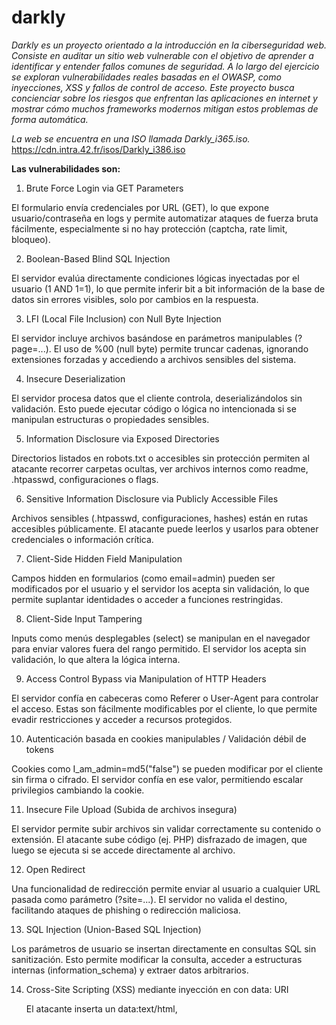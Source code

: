 # darkly

*Darkly es un proyecto orientado a la introducción en la ciberseguridad web. Consiste en auditar un sitio web vulnerable con el objetivo de aprender a identificar y entender fallos comunes de seguridad. A lo largo del ejercicio se exploran vulnerabilidades reales basadas en el OWASP, como inyecciones, XSS y fallos de control de acceso. Este proyecto busca concienciar sobre los riesgos que enfrentan las aplicaciones en internet y mostrar cómo muchos frameworks modernos mitigan estos problemas de forma automática.*

*La web se encuentra en una ISO llamada Darkly_i365.iso.*   https://cdn.intra.42.fr/isos/Darkly_i386.iso

**Las vulnerabilidades son:**

1. Brute Force Login via GET Parameters

El formulario envía credenciales por URL (GET), lo que expone usuario/contraseña en logs y permite automatizar ataques de fuerza bruta fácilmente, especialmente si no hay protección (captcha, rate limit, bloqueo).

2. Boolean-Based Blind SQL Injection

El servidor evalúa directamente condiciones lógicas inyectadas por el usuario (1 AND 1=1), lo que permite inferir bit a bit información de la base de datos sin errores visibles, solo por cambios en la respuesta.

3. LFI (Local File Inclusion) con Null Byte Injection

El servidor incluye archivos basándose en parámetros manipulables (?page=...). El uso de %00 (null byte) permite truncar cadenas, ignorando extensiones forzadas y accediendo a archivos sensibles del sistema.

4. Insecure Deserialization

El servidor procesa datos que el cliente controla, deserializándolos sin validación. Esto puede ejecutar código o lógica no intencionada si se manipulan estructuras o propiedades sensibles.

5. Information Disclosure via Exposed Directories

Directorios listados en robots.txt o accesibles sin protección permiten al atacante recorrer carpetas ocultas, ver archivos internos como readme, .htpasswd, configuraciones o flags.

6. Sensitive Information Disclosure via Publicly Accessible Files

Archivos sensibles (.htpasswd, configuraciones, hashes) están en rutas accesibles públicamente. El atacante puede leerlos y usarlos para obtener credenciales o información crítica.

7. Client-Side Hidden Field Manipulation

Campos hidden en formularios (como email=admin) pueden ser modificados por el usuario y el servidor los acepta sin validación, lo que permite suplantar identidades o acceder a funciones restringidas.

8. Client-Side Input Tampering

Inputs como menús desplegables (select) se manipulan en el navegador para enviar valores fuera del rango permitido. El servidor los acepta sin validación, lo que altera la lógica interna.

9. Access Control Bypass via Manipulation of HTTP Headers

El servidor confía en cabeceras como Referer o User-Agent para controlar el acceso. Estas son fácilmente modificables por el cliente, lo que permite evadir restricciones y acceder a recursos protegidos.

10. Autenticación basada en cookies manipulables / Validación débil de tokens

Cookies como I_am_admin=md5("false") se pueden modificar por el cliente sin firma o cifrado. El servidor confía en ese valor, permitiendo escalar privilegios cambiando la cookie.

11. Insecure File Upload (Subida de archivos insegura)

El servidor permite subir archivos sin validar correctamente su contenido o extensión. El atacante sube código (ej. PHP) disfrazado de imagen, que luego se ejecuta si se accede directamente al archivo.

12. Open Redirect

Una funcionalidad de redirección permite enviar al usuario a cualquier URL pasada como parámetro (?site=...). El servidor no valida el destino, facilitando ataques de phishing o redirección maliciosa.

13. SQL Injection (Union-Based SQL Injection)

Los parámetros de usuario se insertan directamente en consultas SQL sin sanitización. Esto permite modificar la consulta, acceder a estructuras internas (information_schema) y extraer datos arbitrarios.

14. Cross-Site Scripting (XSS) mediante inyección en <object> con data: URI

El atacante inserta un data:text/html,<script>... dentro del atributo data de una etiqueta <object>, que el navegador interpreta como HTML, ejecutando JavaScript arbitrario (XSS).

15. Cross-Site Scripting mediante Stored XSS

Stored XSS ocurre cuando una aplicación web almacena datos introducidos por un usuario sin sanitizarlos (por ejemplo, en una base de datos), y luego los muestra en una página web sin escapar el contenido HTML o JavaScript, permitiendo así la ejecución de scripts maliciosos cuando otros usuarios acceden a esa página.

----------------------------------------------------

	NOMBRES DE LAS VULNERABILIDADES Y PREVENCIÓN:

----------------------------------------------------
**1: Brute Force Login via GET Parameters**


🛡️ Cómo se debe solucionar esta vulnerabilidad:

1. A nivel de diseño:
Nunca enviar credenciales vía GET:

Usar POST para enviar datos sensibles.

Evita que se expongan en URLs o logs.

2. Contra fuerza bruta:
Implementar rate limiting:

Limitar intentos por IP o por cuenta en un tiempo dado.

Ejemplo: máximo 5 intentos por minuto por IP.

Implementar CAPTCHA:

Añadir un desafío visual o lógico después de varios intentos fallidos.

Bloqueo temporal de cuentas o IPs:

Bloquear IP o usuario durante X minutos tras N intentos fallidos.

Mensajes de error genéricos:

No revelar si el usuario o la contraseña es incorrecta; solo mostrar:

"Credenciales inválidas"

Monitoreo y alertas:

Registrar intentos de login y detectar patrones sospechosos.

----------------------------------------------------

**2: Boolean-Based Blind SQL Injection**


🛡️ Cómo se debe solucionar esta vulnerabilidad:
	1. Usar consultas preparadas (prepared statements):
Evitan completamente las inyecciones SQL porque separan datos de lógica.

PHP (PDO):

php

$stmt = $pdo->prepare("SELECT * FROM members WHERE id = ?");
$stmt->execute([$id]);
Python (psycopg2):

python

cursor.execute("SELECT * FROM members WHERE id = %s", (id,))

2. Validación de entradas:
Si el campo espera un número (id), asegúrate de que sea numérico:

php

if (!ctype_digit($_GET['id'])) exit("Entrada inválida");

3. No mostrar errores SQL al usuario:
Mostrar mensajes genéricos en vez de:

sql

Unknown column 'test' in 'where clause'
Para evitar ayudar al atacante con retroalimentación directa.

4. Limitar los privilegios del usuario de base de datos:
El usuario del sistema web no debería tener permisos para ver information_schema, ni realizar operaciones peligrosas como DROP, ALTER, etc.

5. Protección adicional:
WAF (Web Application Firewall)

Detección de patrones de inyección

Logs y alertas en sistemas de autenticación y búsqueda

----------------------------------------------------

**3: LFI (Local File Inclusion) con Null Byte Injection**


🛡️ Cómo se debe solucionar esta vulnerabilidad:
Nunca incluir archivos directamente desde parámetros del usuario:

Si necesitas incluir páginas dinámicas, usa una lista blanca:

php

$pages = ['home', 'about', 'contact'];
if (in_array($_GET['page'], $pages)) {
    include("pages/" . $_GET['page'] . ".php");
} else {
    echo "Página no permitida";
}
Desactivar funciones peligrosas si no se necesitan:

allow_url_include=Off

allow_url_fopen=Off

Actualizar a versiones modernas de PHP:

La null byte injection fue corregida desde PHP 5.3+.

Validar y sanitizar cualquier entrada usada para rutas:

Rechazar ../, %00, rutas absolutas, etc.

Aplicar restricciones de acceso al sistema de archivos:

Usar open_basedir para restringir el acceso a directorios específicos.

----------------------------------------------------

**4: Insecure Deserialization**


🛡️ Cómo se debe solucionar esta vulnerabilidad:

No confiar nunca en datos serializados enviados por el usuario.

Usar formatos seguros (como JSON) y validarlos estrictamente antes de usarlos.

En lenguajes como PHP, evitar funciones como unserialize() con datos de entrada controlados por el usuario.

----------------------------------------------------

**5: Information Disclosure via Exposed Directories**


🛡️ Cómo se debe solucionar esta vulnerabilidad:
Nunca subir archivos sensibles accesibles públicamente:

.htpasswd, .git/, .env, backup.sql, etc., deben estar fuera del root público del servidor.

Deshabilitar o restringir el listado de directorios:

En Apache, agregar en .htaccess o config:

mathematica

Options -Indexes
No confiar en robots.txt como mecanismo de seguridad:

Ese archivo no protege rutas, solo sugiere a buscadores que no las indexen.

Cualquier persona puede leerlo y acceder a lo que está listado.

Proteger carpetas sensibles con autenticación o moverlas fuera del root web.

Realizar escaneos regulares de exposición de archivos:

Herramientas como nikto, dirsearch, gobuster, etc., pueden ayudarte a encontrar problemas antes que los atacantes.

----------------------------------------------------

**6: Sensitive Information Disclosure via Publicly Accessible Files**


🛡️ Cómo se debe solucionar esta vulnerabilidad:
Nunca exponer archivos sensibles públicamente:

.htpasswd, .git/, .env, backup.sql, config.php~, etc., deben estar fuera del directorio web (/var/www/html en Apache, por ejemplo).

Eliminar rutas sensibles del robots.txt:

Este archivo solo informa a los bots, no impide el acceso a usuarios.

Nunca incluyas rutas que deban permanecer en secreto.

No almacenar contraseñas en MD5 (inseguro y fácilmente crackeable):

Usar algoritmos más robustos como bcrypt, argon2 o PBKDF2.

MD5 es vulnerable a ataques de diccionario y tiene múltiples colisiones conocidas.

Proteger /admin con múltiples capas:

Autenticación HTTP básica con .htpasswd, pero bien ubicada y no accesible públicamente.

CAPTCHAs, rate limiting, y autenticación de dos factores (2FA) en producción.

Revisar configuraciones del servidor web para evitar acceso a archivos dot-prefixed (.ht*):

En Apache:

apache

<FilesMatch "^\.">
    Require all denied
</FilesMatch>

----------------------------------------------------

**7: Client-Side Hidden Field Manipulation**


🛡️ Cómo se debe solucionar esta vulnerabilidad:
Nunca confiar en valores enviados desde el cliente, aunque estén "ocultos":

Los campos hidden en HTML son fácilmente visibles y modificables por cualquier usuario.

El servidor debe verificar en backend si el usuario autenticado tiene permiso para realizar la acción sobre ese identificador.

Implementar controles de acceso adecuados:

Asegurarse de que solo un usuario autenticado pueda interactuar con sus propios datos.

Verificar que el usuario tenga permiso para solicitar una acción (como recuperación para admin).

Evitar exponer identificadores sensibles o deterministas en el cliente:

Usar tokens temporales o enlaces únicos para flujos de recuperación.

Auditar todo flujo de recuperación o privilegio elevado:

Asegurarse de que cada acción esté autorizada explícitamente, no solo por confiar en los datos del cliente.

----------------------------------------------------

**8: Client-Side Input Tampering**


🛡️ Cómo se debe solucionar esta vulnerabilidad:
Validación de los datos del lado del servidor (nunca confiar en el cliente):

Validar que los valores recibidos estén dentro del rango permitido (por ejemplo, entre 1 y 5).

Si el campo espera una lista fija de opciones, comprobar explícitamente:

php

$valid_scores = [1, 2, 3, 4, 5];
if (!in_array($_POST['score'], $valid_scores)) {
    die("Valor inválido");
}
Evitar usar valores que desencadenen lógica crítica sin autorización adicional.

Registrar y auditar manipulaciones de valores:

En entornos reales, valores fuera de rango pueden indicar intentos de ataque.

No depender del HTML como validación real:

Los campos select, hidden, readonly o incluso los disabled no protegen contra la manipulación por parte del usuario.

----------------------------------------------------

**9: Access Control Bypass via Manipulation of HTTP Headers**


🛡️ Cómo se debe solucionar esta vulnerabilidad:
No confiar en headers manipulables como Referer o User-Agent para controlar el acceso.

Los navegadores los envían, pero el cliente puede modificarlos fácilmente (como hiciste con curl o con un addon).

Implementar control de acceso basado en sesiones, autenticación real o tokens, no en cabeceras HTTP.

Ejemplo seguro:

php

if (!isset($_SESSION['user_id']) || $_SESSION['role'] !== 'admin') {
    die("Acceso denegado");
}
Evitar dejar comentarios HTML que revelen lógica interna o pistas de acceso.

Auditar todos los puntos de acceso no públicos o "ocultos" para evitar accesos indirectos no autorizados.

----------------------------------------------------

**10: Autenticación basada en cookies manipulables / Validación débil de tokens**


Cómo se debería haber protegido:
Nunca confiar en los valores del lado del cliente sin validarlos: Las cookies pueden ser fácilmente manipuladas si no están protegidas.

Firmar las cookies con un secreto del servidor:

Ejemplo en Flask (Python):

python

response.set_cookie("I_am_admin", "false", secure=True, httponly=True, samesite='Strict')
O usar una cookie firmada con itsdangerous o JWT.

Evitar usar información sensible (como is_admin=true) directamente en cookies.

Usar sesiones del lado del servidor:

Almacenar los privilegios del usuario en una sesión mantenida en el backend, y usar un identificador aleatorio en la cookie (session_id) que no se pueda predecir ni modificar.

----------------------------------------------------

**11:  Insecure File Upload (Subida de archivos insegura)**


🛡️ Cómo se debe solucionar este fallo:
Validación del contenido del archivo (no solo el nombre ni el Content-Type):

Usar librerías como ImageMagick, ExifTool, getimagesize() en PHP para verificar si realmente es una imagen.

Eliminar o renombrar la extensión del archivo al guardarlo:

Por ejemplo, cambiar todos los archivos a .jpg sin excepción, o renombrarlos con UUIDs y sin extensión ejecutable.

Guardar los archivos en una ruta no ejecutable:

Configurar el servidor para que NO ejecute código en el directorio de subida (uploads/):

En Apache:

apache

<Directory "/var/www/uploads">
  php_admin_flag engine off
</Directory>

O poner .htaccess en /uploads:

vbnet

RemoveHandler .php .phtml .php3
RemoveType .php .phtml .php3
Evitar confiar en la extensión del archivo enviada por el cliente.

Filtrar la extensión y bloquear doble extensiones:

Rechazar archivos tipo file.php.jpg, shell.php;.jpg, etc.

----------------------------------------------------

**12: Open Redirect (Unvalidated Redirects and Forwards)**


🛡️ Cómo se debe solucionar esta vulnerabilidad:
Validar y limitar los destinos permitidos:

Mantener una lista blanca (whitelist) de dominios externos seguros (por ejemplo, solo permitir facebook.com, twitter.com, etc.).

Ejemplo (en pseudocódigo):

python

if site in ALLOWED_DOMAINS:
    redirect(site)
else:
    show_error()
Usar identificadores internos en vez de URLs completas:

Por ejemplo, en lugar de pasar site=https://facebook.com, usar site=fb y en el servidor traducir fb a https://facebook.com.

Evitar redirecciones externas cuando no son necesarias.

Mostrar una página de advertencia antes de redirigir:

Así el usuario puede ver a dónde será llevado y confirmar si desea continuar.

----------------------------------------------------

**13: SQL Injection (Union-Based SQL Injection)**


🛡️ Cómo se debe solucionar esta vulnerabilidad:
Usar consultas preparadas (prepared statements) con parámetros enlazados:

En PHP (PDO):

php

$stmt = $pdo->prepare("SELECT * FROM list_images WHERE id = ?");
$stmt->execute([$id]);
En Python (SQLite / psycopg2 / MySQLdb):

python

cursor.execute("SELECT * FROM list_images WHERE id = %s", (id,))
Escapar correctamente los parámetros solo si no se puede usar prepared statements (no recomendado).

Limitar el acceso a information_schema en entornos de producción.

Validar y sanitizar todos los inputs del usuario:

Si esperas un número, asegúrate de que realmente sea un número (is_numeric, ctype_digit, etc.).

Deshabilitar mensajes de error detallados en producción:

Los errores SQL detallados ayudan a los atacantes a construir sus payloads.

Aplicar un WAF o filtros adicionales (mod_security, etc.) para detectar patrones típicos de inyecciones.

----------------------------------------------------

**14: Cross-Site Scripting (XSS) mediante inyección en <object> con data: URI**


🛡️ Cómo se debe solucionar esta vulnerabilidad:
Escapar correctamente los valores que se insertan en atributos HTML:

Especialmente si se va a usar dentro de src, data, href, etc.

Restringir el uso de data: URIs si no son estrictamente necesarios.

Muchos navegadores y políticas de seguridad modernas pueden bloquear esto con Content Security Policy (CSP).

Sanitizar y validar el parámetro src:

Solo permitir rutas relativas internas, evitar valores como data:, javascript:, etc.

Por ejemplo:

php

$src = $_GET['src'];
if (!preg_match('/^[\w\/.-]+$/', $src)) {
    die("Ruta inválida");
}
Usar CSP (Content Security Policy) para prevenir carga de contenido malicioso:

http

Content-Security-Policy: default-src 'self'; object-src 'none';
O al menos limitar object-src a dominios específicos.

-----------------------------------------------

**15. Cross-Site Scripting mediante Stored XSS**

🛡️ Cómo se debe solucionar esta vulnerabilidad:

1. Escapar el contenido al mostrarlo

Antes de insertar cualquier entrada del usuario en el HTML de una página, debes escapar caracteres especiales, como <, >, ", ', &. Esto previene que se interpreten como código HTML o JavaScript.

En el backend (por ejemplo en PHP, Python, Node.js, etc.), usa funciones de escape según el framework/lenguaje.

En el frontend, nunca insertes texto del usuario directamente con innerHTML o atributos sin validación.

2. Validar y sanitizar la entrada

No permitas etiquetas HTML en campos que no deben tenerlas. Usa una whitelist si necesitas permitir algunos elementos (como en editores ricos).

Usa bibliotecas como:

PHP: htmlspecialchars()

JavaScript: DOMPurify

Python (Django): |escape en plantillas

3. Content Security Policy (CSP)

Implementa una política CSP adecuada que bloquee la ejecución de scripts inline o no autorizados.

4. Usar atributos seguros

Si vas a mostrar información del usuario como title en una imagen, asegúrate de escapar el valor correctamente o usar funciones de manipulación DOM seguras como element.setAttribute('title', userInput) en lugar de construir HTML manualmente.

